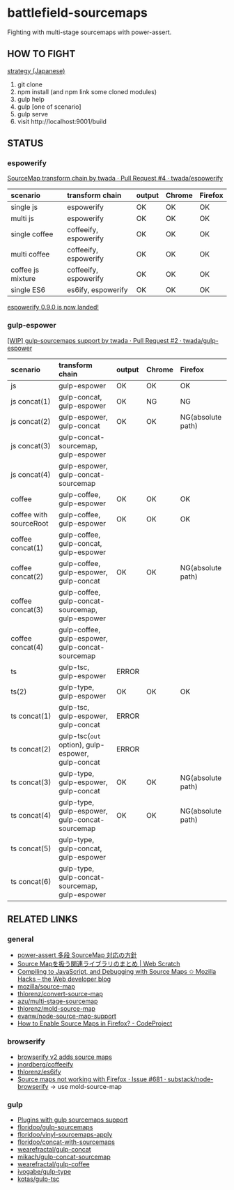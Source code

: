 battlefield-sourcemaps
================================

Fighting with multi-stage sourcemaps with power-assert.


HOW TO FIGHT
--------------------

[strategy (Japanese)](https://gist.github.com/twada/103d34a3237cecd463a6)

 1. git clone
 2. npm install (and npm link some cloned modules)
 3. gulp help
 4. gulp [one of scenario]
 5. gulp serve
 6. visit http://localhost:9001/build


STATUS
--------------------


### espowerify

[SourceMap transform chain by twada · Pull Request #4 · twada/espowerify](https://github.com/twada/espowerify/pull/4)

| scenario          | transform chain       | output | Chrome | Firefox |
|:------------------|:----------------------|:-------|:-------|:--------|
| single js         | espowerify            | OK     | OK     | OK      |
| multi js          | espowerify            | OK     | OK     | OK      |
| single coffee     | coffeeify, espowerify | OK     | OK     | OK      |
| multi coffee      | coffeeify, espowerify | OK     | OK     | OK      |
| coffee js mixture | coffeeify, espowerify | OK     | OK     | OK      |
| single ES6        | es6ify, espowerify    | OK     | OK     | OK      |

[espowerify 0.9.0 is now landed!](https://github.com/twada/espowerify/releases/tag/v0.9.0)


### gulp-espower

[\[WIP\] gulp-sourcemaps support by twada · Pull Request #2 · twada/gulp-espower](https://github.com/twada/gulp-espower/pull/2)

| scenario               | transform chain                                   | output | Chrome | Firefox |
|:-----------------------|:--------------------------------------------------|:-------|:-------|:--------|
| js                     | gulp-espower                                      | OK     | OK     | OK      |
| js concat(1)           | gulp-concat, gulp-espower                         | OK     | NG     | NG      |
| js concat(2)           | gulp-espower, gulp-concat                         | OK     | OK     | NG(absolute path) |
| js concat(3)           | gulp-concat-sourcemap, gulp-espower               |        |        |         |
| js concat(4)           | gulp-espower, gulp-concat-sourcemap               |        |        |         |
| coffee                 | gulp-coffee, gulp-espower                         | OK     | OK     | OK      |
| coffee with sourceRoot | gulp-coffee, gulp-espower                         | OK     | OK     | OK      |
| coffee concat(1)       | gulp-coffee, gulp-concat, gulp-espower            |        |        |         |
| coffee concat(2)       | gulp-coffee, gulp-espower, gulp-concat            | OK     | OK     | NG(absolute path) |
| coffee concat(3)       | gulp-coffee, gulp-concat-sourcemap, gulp-espower  |        |        |         |
| coffee concat(4)       | gulp-coffee, gulp-espower, gulp-concat-sourcemap  |        |        |         |
| ts                     | gulp-tsc, gulp-espower                            | ERROR  |        |         |
| ts(2)                  | gulp-type, gulp-espower                           | OK     | OK     | OK      |
| ts concat(1)           | gulp-tsc, gulp-espower, gulp-concat               | ERROR  |        |         |
| ts concat(2)           | gulp-tsc(`out` option), gulp-espower, gulp-concat | ERROR  |        |         |
| ts concat(3)           | gulp-type, gulp-espower, gulp-concat              | OK     | OK     | NG(absolute path) |
| ts concat(4)           | gulp-type, gulp-espower, gulp-concat-sourcemap    | OK     | OK     | NG(absolute path) |
| ts concat(5)           | gulp-type, gulp-concat, gulp-espower              |        |        |         |
| ts concat(6)           | gulp-type, gulp-concat-sourcemap, gulp-espower    |        |        |         |


RELATED LINKS
--------------------

### general

- [power-assert 多段 SourceMap 対応の方針](https://gist.github.com/twada/103d34a3237cecd463a6)
- [Source Mapを扱う関連ライブラリのまとめ | Web Scratch](http://efcl.info/2014/0622/res3933/)
- [Compiling to JavaScript, and Debugging with Source Maps ✩ Mozilla Hacks – the Web developer blog](https://hacks.mozilla.org/2013/05/compiling-to-javascript-and-debugging-with-source-maps/)
- [mozilla/source-map](https://github.com/mozilla/source-map)
- [thlorenz/convert-source-map](https://github.com/thlorenz/convert-source-map)
- [azu/multi-stage-sourcemap](https://github.com/azu/multi-stage-sourcemap)
- [thlorenz/mold-source-map](https://github.com/thlorenz/mold-source-map)
- [evanw/node-source-map-support](https://github.com/evanw/node-source-map-support)
- [How to Enable Source Maps in Firefox? - CodeProject](http://www.codeproject.com/Articles/649271/How-to-Enable-Source-Maps-in-Firefox)

### browserify

- [browserify v2 adds source maps](http://thlorenz.com/blog/browserify-sourcemaps)
- [jnordberg/coffeeify](https://github.com/jnordberg/coffeeify)
- [thlorenz/es6ify](https://github.com/thlorenz/es6ify)
- [Source maps not working with Firefox · Issue #681 · substack/node-browserify](https://github.com/substack/node-browserify/issues/681) -> use mold-source-map


### gulp

- [Plugins with gulp sourcemaps support](https://github.com/floridoo/gulp-sourcemaps/wiki/Plugins-with-gulp-sourcemaps-support)
- [floridoo/gulp-sourcemaps](https://github.com/floridoo/gulp-sourcemaps)
- [floridoo/vinyl-sourcemaps-apply](https://github.com/floridoo/vinyl-sourcemaps-apply)
- [floridoo/concat-with-sourcemaps](https://github.com/floridoo/concat-with-sourcemaps)
- [wearefractal/gulp-concat](https://github.com/wearefractal/gulp-concat)
- [mikach/gulp-concat-sourcemap](https://github.com/mikach/gulp-concat-sourcemap)
- [wearefractal/gulp-coffee](https://github.com/wearefractal/gulp-coffee)
- [ivogabe/gulp-type](https://github.com/ivogabe/gulp-type)
- [kotas/gulp-tsc](https://github.com/kotas/gulp-tsc)
